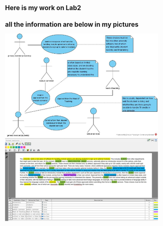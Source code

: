 ## Here is my work on Lab2
## all the information are below in my pictures

![alt text](../images/lab2_diagram.jpg "a photo")
![alt text](../images/lab2_xhj.jpg "a photo")